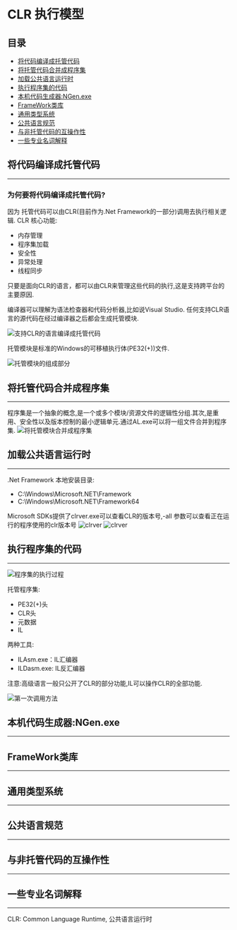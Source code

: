 # CLR 执行模型

## 目录
- [将代码编译成托管代码](#将代码编译成托管代码)
- [将托管代码合并成程序集](#将托管代码合并成程序集)
- [加载公共语言运行时](#加载公共语言运行时)
- [执行程序集的代码](#执行程序集的代码)
- [本机代码生成器:NGen.exe](#本机代码生成器:NGen.exe)
- [FrameWork类库](#FrameWork类库)
- [通用类型系统](#通用类型系统)
- [公共语言规范](#公共语言规范)
- [与非托管代码的互操作性](#与非托管代码的互操作性)
- [一些专业名词解释](#一些专业名词解释)

## 将代码编译成托管代码
---
### 为何要将代码编译成托管代码?
因为 托管代码可以由CLR(目前作为.Net Framework的一部分)调用去执行相关逻辑.
CLR 核心功能: 
 - 内存管理
 - 程序集加载
 - 安全性
 - 异常处理
 - 线程同步

只要是面向CLR的语言，都可以由CLR来管理这些代码的执行,这是支持跨平台的主要原因.

编译器可以理解为语法检查器和代码分析器,比如说Visual Studio. 任何支持CLR语言的源代码在经过编译器之后都会生成托管模块.

![支持CLR的语言编译成托管代码](https://github.com/SixGodZhang/Materials/blob/master/Images/sourecode2managecode.png)

托管模块是标准的Windows的可移植执行体(PE32(+))文件.

![托管模块的组成部分](https://github.com/SixGodZhang/Materials/blob/master/Images/partsofmanagemodule.png)

## 将托管代码合并成程序集
---
程序集是一个抽象的概念,是一个或多个模块/资源文件的逻辑性分组.其次,是重用、安全性以及版本控制的最小逻辑单元.通过AL.exe可以将一组文件合并到程序集.
![将托管模块合并成程序集](https://github.com/SixGodZhang/Materials/blob/master/Images/manageModulemergeassembly.png)

## 加载公共语言运行时
---
.Net Framework 本地安装目录:
- C:\Windows\Microsoft.NET\Framework
- C:\Windows\Microsoft.NET\Framework64

Microsoft SDKs提供了clrver.exe可以查看CLR的版本号,-all 参数可以查看正在运行的程序使用的clr版本号
![clrver](https://github.com/SixGodZhang/Materials/blob/master/Images/clrver.png)
![clrver](https://github.com/SixGodZhang/Materials/blob/master/Images/clrver-all.png)


## 执行程序集的代码
---
![程序集的执行过程](https://github.com/SixGodZhang/Materials/blob/master/Images/ExcuteProcess.png)

托管程序集:
- PE32(+)头
- CLR头
- 元数据
- IL

两种工具:
- ILAsm.exe：IL汇编器
- ILDasm.exe: IL反汇编器

注意:高级语言一般只公开了CLR的部分功能,IL可以操作CLR的全部功能.

![第一次调用方法](https://github.com/SixGodZhang/Materials/blob/master/Images/ExcuteProcess.png)

## 本机代码生成器:NGen.exe
---

## FrameWork类库
---

## 通用类型系统
---

## 公共语言规范
---

## 与非托管代码的互操作性
---

## 一些专业名词解释
---
CLR: Common Language Runtime, 公共语言运行时
